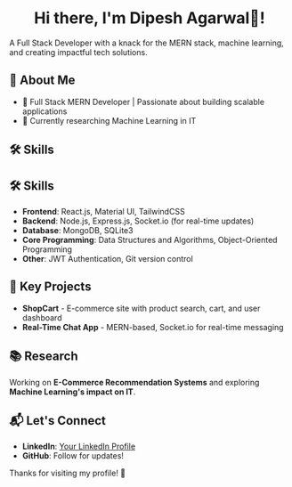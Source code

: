 
<h1 align="center"><strong>Hi there, I'm Dipesh Agarwal👋!</strong></h1>


A Full Stack Developer with a knack for the MERN stack, machine learning, and creating impactful tech solutions. 

## 🚀 About Me
- 🔹 Full Stack MERN Developer | Passionate about building scalable applications
- 🔹 Currently researching Machine Learning in IT

## 🛠️ Skills
## 🛠️ Skills
- **Frontend**: React.js, Material UI, TailwindCSS
- **Backend**: Node.js, Express.js, Socket.io (for real-time updates)
- **Database**: MongoDB, SQLite3
- **Core Programming**: Data Structures and Algorithms, Object-Oriented Programming
- **Other**: JWT Authentication, Git version control

## 📂 Key Projects
- **ShopCart** - E-commerce site with product search, cart, and user dashboard
- **Real-Time Chat App** - MERN-based, Socket.io for real-time messaging

## 📚 Research
Working on **E-Commerce Recommendation Systems** and exploring **Machine Learning's impact on IT**.

## 📬 Let's Connect
- **LinkedIn**: [Your LinkedIn Profile](https://www.linkedin.com/in/dipesh-agarwal-b866b3245/)
- **GitHub**: Follow for updates!

Thanks for visiting my profile! 🌟

<!---
dipeshagarwaaal/dipeshagarwaaal is a ✨ special ✨ repository because its `README.md` (this file) appears on your GitHub profile.
You can click the Preview link to take a look at your changes.
--->
